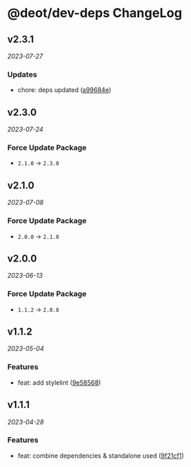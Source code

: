 # @deot/dev-deps ChangeLog

## v2.3.1

_2023-07-27_

### Updates

- chore: deps updated ([a99684e](https://github.com/deot/dev/commit/a99684e11e0fb00b4de54a4518f8ead5038aad92))

## v2.3.0

_2023-07-24_

### Force Update Package

- `2.1.0` -> `2.3.0`

## v2.1.0

_2023-07-08_

### Force Update Package

- `2.0.0` -> `2.1.0`

## v2.0.0

_2023-06-13_

### Force Update Package

- `1.1.2` -> `2.0.0`

## v1.1.2

_2023-05-04_

### Features

- feat: add stylelint ([9e58568](https://github.com/deot/dev/commit/9e58568afaa4e7b5e8e443b09f803127cda977d5))

## v1.1.1

_2023-04-28_

### Features

- feat: combine dependencies & standalone used ([9f21cf1](https://github.com/deot/dev/commit/9f21cf1bf47517d3899b443493a3a8f825e95ec9))
